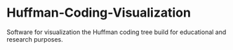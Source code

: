 # Huffman-Coding-Visualization
Software for visualization the Huffman coding tree build for educational and research purposes. 
